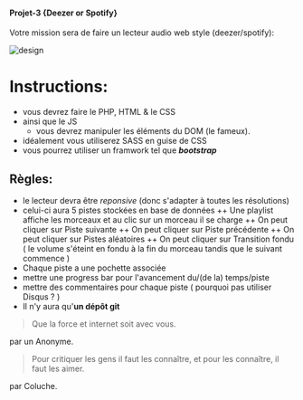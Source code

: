 #### Projet-3 {Deezer or Spotify}

Votre mission sera de faire un lecteur audio web style (deezer/spotify):

![design](https://amazingaudioplayer.com/wp-content/uploads/2013/09/audioplayerwithplaylist.png)

# Instructions:
+ vous devrez faire le PHP, HTML & le CSS
+ ainsi que le JS
   	+ vous devrez manipuler les éléments du DOM (le fameux). 
+ idéalement vous utiliserez SASS en guise de CSS
+ vous pourrez utiliser un framwork  tel que __*bootstrap*__

##  Règles:
+ le lecteur devra être *reponsive* (donc s'adapter à toutes les résolutions)
+ celui-ci aura 5 pistes stockées en base de données
++ Une playlist affiche les morceaux et au clic sur un morceau il se charge
++ On peut cliquer sur Piste suivante
++ On peut cliquer sur Piste précédente
++ On peut cliquer sur Pistes aléatoires
++ On peut cliquer sur Transition fondu ( le volume s'éteint en fondu à la fin du morceau tandis que le suivant commence )
+ Chaque piste a une pochette associée
+ mettre une progress bar pour l'avancement du/(de la) temps/piste
+ mettre des commentaires pour chaque piste ( pourquoi pas utiliser Disqus ? ) 
+ Il n'y aura qu'__un dépôt git__

> Que la force et internet soit avec vous.

par un Anonyme.

> Pour critiquer les gens il faut les connaître, et pour les connaître, il faut les aimer.

 par Coluche.


